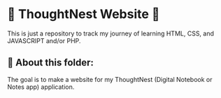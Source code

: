 # 🌱 ThoughtNest Website 🌱
This is just a repository to track my journey of learning HTML, CSS, and JAVASCRIPT and/or PHP.

## 🌱 About this folder:
 The goal is to make a website for my ThoughtNest (Digital Notebook or Notes app) application.
